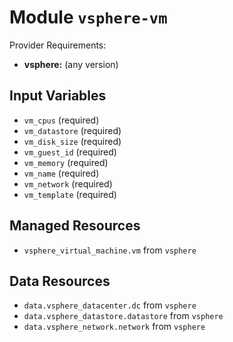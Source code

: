 
# Module `vsphere-vm`

Provider Requirements:
* **vsphere:** (any version)

## Input Variables
* `vm_cpus` (required)
* `vm_datastore` (required)
* `vm_disk_size` (required)
* `vm_guest_id` (required)
* `vm_memory` (required)
* `vm_name` (required)
* `vm_network` (required)
* `vm_template` (required)

## Managed Resources
* `vsphere_virtual_machine.vm` from `vsphere`

## Data Resources
* `data.vsphere_datacenter.dc` from `vsphere`
* `data.vsphere_datastore.datastore` from `vsphere`
* `data.vsphere_network.network` from `vsphere`

